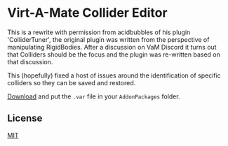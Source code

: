 # Virt-A-Mate Collider Editor

This is a rewrite with permission from acidbubbles of his plugin 'ColliderTuner', the original plugin was written from the perspective of manipulating RigidBodies. After a discussion on VaM Discord it turns out that Colliders should be the focus and the plugin was re-written    based on that discussion. 

This (hopefully) fixed a host of issues around the identification of specific colliders so they can be saved and restored.

[Download](https://github.com/acidbubbles/vam-collider-tuner/releases) and put the `.var` file in your `AddonPackages` folder.

## License

[MIT](LICENSE.md)
